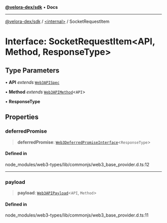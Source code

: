 [**@velora-dex/sdk**](../../README.md) • **Docs**

***

[@velora-dex/sdk](../../globals.md) / [\<internal\>](../README.md) / SocketRequestItem

# Interface: SocketRequestItem\<API, Method, ResponseType\>

## Type Parameters

• **API** *extends* [`Web3APISpec`](../type-aliases/Web3APISpec.md)

• **Method** *extends* [`Web3APIMethod`](../namespaces/Users_andriishymkiv_work_velora_sdk_node_modules_web3-types_lib_commonjs_index/type-aliases/Web3APIMethod.md)\<`API`\>

• **ResponseType**

## Properties

### deferredPromise

> **deferredPromise**: [`Web3DeferredPromiseInterface`](Web3DeferredPromiseInterface.md)\<`ResponseType`\>

#### Defined in

node\_modules/web3-types/lib/commonjs/web3\_base\_provider.d.ts:12

***

### payload

> **payload**: [`Web3APIPayload`](Web3APIPayload.md)\<`API`, `Method`\>

#### Defined in

node\_modules/web3-types/lib/commonjs/web3\_base\_provider.d.ts:11
